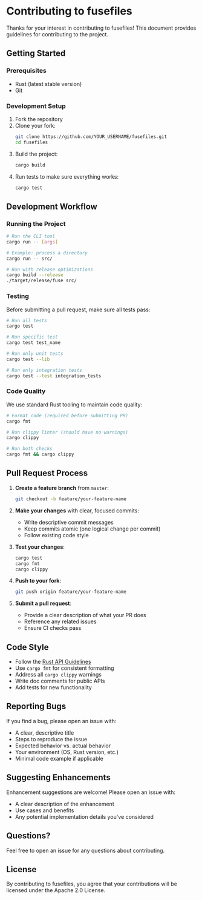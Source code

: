 # Contributing to fusefiles

Thanks for your interest in contributing to fusefiles! This document provides guidelines for contributing to the project.

## Getting Started

### Prerequisites

- Rust (latest stable version)
- Git

### Development Setup

1. Fork the repository
2. Clone your fork:
   ```bash
   git clone https://github.com/YOUR_USERNAME/fusefiles.git
   cd fusefiles
   ```
3. Build the project:
   ```bash
   cargo build
   ```
4. Run tests to make sure everything works:
   ```bash
   cargo test
   ```

## Development Workflow

### Running the Project

```bash
# Run the CLI tool
cargo run -- [args]

# Example: process a directory
cargo run -- src/

# Run with release optimizations
cargo build --release
./target/release/fuse src/
```

### Testing

Before submitting a pull request, make sure all tests pass:

```bash
# Run all tests
cargo test

# Run specific test
cargo test test_name

# Run only unit tests
cargo test --lib

# Run only integration tests
cargo test --test integration_tests
```

### Code Quality

We use standard Rust tooling to maintain code quality:

```bash
# Format code (required before submitting PR)
cargo fmt

# Run clippy linter (should have no warnings)
cargo clippy

# Run both checks
cargo fmt && cargo clippy
```

## Pull Request Process

1. **Create a feature branch** from `master`:
   ```bash
   git checkout -b feature/your-feature-name
   ```

2. **Make your changes** with clear, focused commits:
   - Write descriptive commit messages
   - Keep commits atomic (one logical change per commit)
   - Follow existing code style

3. **Test your changes**:
   ```bash
   cargo test
   cargo fmt
   cargo clippy
   ```

4. **Push to your fork**:
   ```bash
   git push origin feature/your-feature-name
   ```

5. **Submit a pull request**:
   - Provide a clear description of what your PR does
   - Reference any related issues
   - Ensure CI checks pass

## Code Style

- Follow the [Rust API Guidelines](https://rust-lang.github.io/api-guidelines/)
- Use `cargo fmt` for consistent formatting
- Address all `cargo clippy` warnings
- Write doc comments for public APIs
- Add tests for new functionality

## Reporting Bugs

If you find a bug, please open an issue with:

- A clear, descriptive title
- Steps to reproduce the issue
- Expected behavior vs. actual behavior
- Your environment (OS, Rust version, etc.)
- Minimal code example if applicable

## Suggesting Enhancements

Enhancement suggestions are welcome! Please open an issue with:

- A clear description of the enhancement
- Use cases and benefits
- Any potential implementation details you've considered

## Questions?

Feel free to open an issue for any questions about contributing.

## License

By contributing to fusefiles, you agree that your contributions will be licensed under the Apache 2.0 License.
